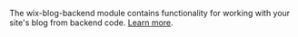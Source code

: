 The wix-blog-backend module contains functionality for working with your site's blog from backend code. [Learn more](https://www.wix.com/velo/reference/wix-blog-backend/introduction).
